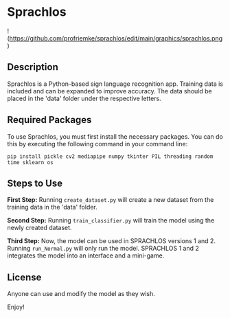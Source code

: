 # Sprachlos
!(https://github.com/profriemke/sprachlos/edit/main/graphics/sprachlos.png)
## Description

Sprachlos is a Python-based sign language recognition app. Training data is included and can be expanded to improve accuracy. The data should be placed in the 'data' folder under the respective letters.

## Required Packages
To use Sprachlos, you must first install the necessary packages. You can do this by executing the following command in your command line:
```
pip install pickle cv2 mediapipe numpy tkinter PIL threading random time sklearn os
```

## Steps to Use

**First Step:**
Running `create_dataset.py` will create a new dataset from the training data in the 'data' folder.

**Second Step:**
Running `train_classifier.py` will train the model using the newly created dataset.

**Third Step:**
Now, the model can be used in SPRACHLOS versions 1 and 2. Running `run_Normal.py` will only run the model. SPRACHLOS 1 and 2 integrates the model into an interface and a mini-game.

## License
Anyone can use and modify the model as they wish.

Enjoy!

